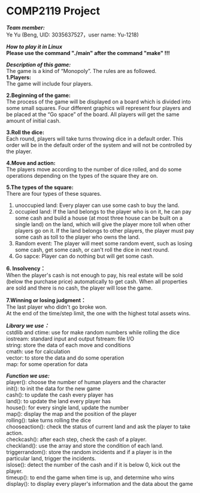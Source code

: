# COMP2119 Project
***Team member:***   
Ye Yu (Beng, UID: 3035637527，user name: Yu-1218)    

***How to play it in Linux***  
**Please use the command "./main" after the command "make" !!!**
  
***Description of this game:***  
The game is a kind of “Monopoly”. The rules are as followed.  
**1.Players:**  
The game will include four players.  

**2.Beginning of the game:**  
The process of the game will be displayed on a board which is divided into some small squares. Four different graphics will represent four players and be placed at the “Go space” of the board. All players will get the same amount of initial cash.  

**3.Roll the dice:**  
Each round, players will take turns throwing dice in a default order. This order will be in the default order of the system and will not be controlled by the player.  

**4.Move and action:**  
The players move according to the number of dice rolled, and do some operations depending on the types of the square they are on.  

**5.The types of the square:**  
There are four types of these squares.  
1. unoccupied land: Every player can use some cash to buy the land.  
2. occupied land: If the land belongs to the player who is on it, he can pay some cash and build a house (at most three house can be built on a single land) on the land, which will give the player more toll when other players go on it. If the land belongs to other players, the player must pay some cash as toll to the player who owns the land.
3. Random event: The player will meet some random event, such as losing some cash, get some cash, or can't roll the dice in next round.
4. Go sapce: Player can do nothing but will get some cash.  

**6. Insolvency：**  
When the player's cash is not enough to pay, his real estate will be sold (below the purchase price) automatically to get cash. When all properties are sold and there is no cash, the player will lose the game.  

**7.Winning or losing judgment：**  
The last player who didn't go broke won.  
At the end of the time/step limit, the one with the highest total assets wins.  

***Library we use：***  
cstdlib and ctime: use for make random numbers while rolling the dice    
iostream: standard input and output
fstream: file I/O  
string: store the data of each move and conditions  
cmath: use for calculation  
vector: to store the data and do some operation  
map: for some operation for data    


***Function we use:***  
player(): choose the number of human players and the character  
init(): to init the data for the new game  
cash(): to update the cash every player has  
land(): to update the land every player has  
house(): for every single land, update the number  
map(): display the map and the position of the player  
rolling(): take turns rolling the dice  
chooseaction(): check the status of current land and ask the player to take action.  
checkcash(): after each step, check the cash of a player.  
checkland(): use the array and store the condition of each land.  
triggerrandom(): store the random incidents and if a player is in the particular land, trigger the incidents.  
islose(): detect the number of the cash and if it is below 0, kick out the player.  
timeup(): to end the game when time is up, and determine who wins  
display(): to display every player's information and the data about the game  

